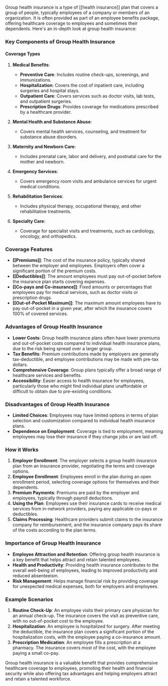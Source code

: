 Group health insurance is a type of [[health insurance]] plan that covers a group of people, typically employees of a company or members of an organization. It is often provided as part of an employee benefits package, offering healthcare coverage to employees and sometimes their dependents. Here's an in-depth look at group health insurance:

### Key Components of Group Health Insurance

#### Coverage Types
1. **Medical Benefits**:
   - **Preventive Care**: Includes routine check-ups, screenings, and immunizations.
   - **Hospitalization**: Covers the cost of inpatient care, including surgeries and hospital stays.
   - **Outpatient Care**: Covers services such as doctor visits, lab tests, and outpatient surgeries.
   - **Prescription Drugs**: Provides coverage for medications prescribed by a healthcare provider.

2. **Mental Health and Substance Abuse**:
   - Covers mental health services, counseling, and treatment for substance abuse disorders.

3. **Maternity and Newborn Care**:
   - Includes prenatal care, labor and delivery, and postnatal care for the mother and newborn.

4. **Emergency Services**:
   - Covers emergency room visits and ambulance services for urgent medical conditions.

5. **Rehabilitation Services**:
   - Includes physical therapy, occupational therapy, and other rehabilitative treatments.

6. **Specialty Care**:
   - Coverage for specialist visits and treatments, such as cardiology, oncology, and orthopedics.

### Coverage Features
- **[[Premiums]]**: The cost of the insurance policy, typically shared between the employer and employees. Employers often cover a significant portion of the premium costs.
- **[[Deductibles]]**: The amount employees must pay out-of-pocket before the insurance plan starts covering expenses.
- **[[Co-pays and Co-insurance]]**: Fixed amounts or percentages that employees pay for medical services, such as doctor visits or prescription drugs.
- **[[Out-of-Pocket Maximum]]**: The maximum amount employees have to pay out-of-pocket in a given year, after which the insurance covers 100% of covered services.

### Advantages of Group Health Insurance
- **Lower Costs**: Group health insurance plans often have lower premiums and out-of-pocket costs compared to individual health insurance plans, due to the risk being spread over a larger group.
- **Tax Benefits**: Premium contributions made by employers are generally tax-deductible, and employee contributions may be made with pre-tax dollars.
- **Comprehensive Coverage**: Group plans typically offer a broad range of healthcare services and benefits.
- **Accessibility**: Easier access to health insurance for employees, particularly those who might find individual plans unaffordable or difficult to obtain due to pre-existing conditions.

### Disadvantages of Group Health Insurance
- **Limited Choices**: Employees may have limited options in terms of plan selection and customization compared to individual health insurance plans.
- **Dependence on Employment**: Coverage is tied to employment, meaning employees may lose their insurance if they change jobs or are laid off.

### How it Works
1. **Employer Enrollment**: The employer selects a group health insurance plan from an insurance provider, negotiating the terms and coverage options.
2. **Employee Enrollment**: Employees enroll in the plan during an open enrollment period, selecting coverage options for themselves and their dependents.
3. **Premium Payments**: Premiums are paid by the employer and employees, typically through payroll deductions.
4. **Using the Plan**: Employees use their insurance cards to receive medical services from in-network providers, paying any applicable co-pays or deductibles.
5. **Claims Processing**: Healthcare providers submit claims to the insurance company for reimbursement, and the insurance company pays its share of the costs according to the plan terms.

### Importance of Group Health Insurance
- **Employee Attraction and Retention**: Offering group health insurance is a key benefit that helps attract and retain talented employees.
- **Health and Productivity**: Providing health insurance contributes to the overall well-being of employees, leading to improved productivity and reduced absenteeism.
- **Risk Management**: Helps manage financial risk by providing coverage for unexpected medical expenses, both for employers and employees.

### Example Scenarios
1. **Routine Check-Up**: An employee visits their primary care physician for an annual check-up. The insurance covers the visit as preventive care, with no out-of-pocket cost to the employee.
2. **Hospitalization**: An employee is hospitalized for surgery. After meeting the deductible, the insurance plan covers a significant portion of the hospitalization costs, with the employee paying a co-insurance amount.
3. **Prescription Medication**: An employee fills a prescription at a pharmacy. The insurance covers most of the cost, with the employee paying a small co-pay.

Group health insurance is a valuable benefit that provides comprehensive healthcare coverage to employees, promoting their health and financial security while also offering tax advantages and helping employers attract and retain a talented workforce.